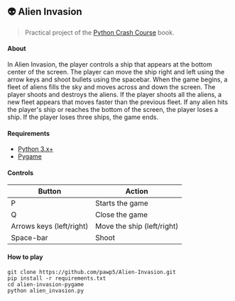 ## 👽 Alien Invasion
> Practical project of the [Python Crash Course](https://ehmatthes.github.io/pcc) book.

#### About
In Alien Invasion, the player controls a ship that appears at the bottom center of the screen. The player can move the ship right and left using the arrow keys and shoot bullets using the spacebar. When the game begins, a fleet of aliens fills the sky and moves across and down the screen. The player shoots and destroys the aliens. If the player shoots all the aliens, a new fleet appears that moves faster than the previous fleet. If any alien hits the player's ship or reaches the bottom of the screen, the player loses a ship. If the player loses three ships, the game ends.

#### Requirements
- [Python 3.x+](https://www.python.org)
- [Pygame](https://www.pygame.org)

#### Controls
| Button | Action |
| ------ | ------ |
| P | Starts the game |
| Q | Close the game |
| Arrows keys (left/right) | Move the ship (left/right) |
| Space-bar | Shoot |

#### How to play
    git clone https://github.com/pawp5/Alien-Invasion.git
    pip install -r requirements.txt
    cd alien-invasion-pygame
    python alien_invasion.py

